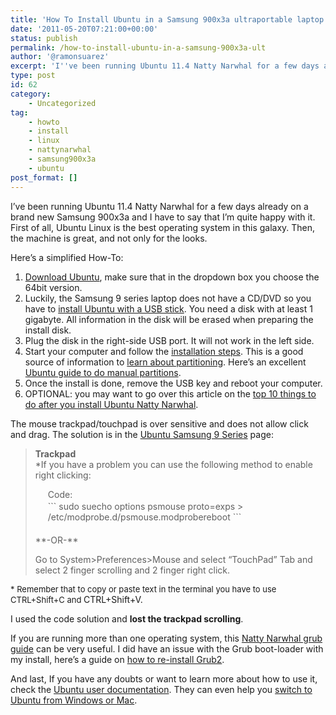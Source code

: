 ```yaml
---
title: 'How To Install Ubuntu in a Samsung 900x3a ultraportable laptop'
date: '2011-05-20T07:21:00+00:00'
status: publish
permalink: /how-to-install-ubuntu-in-a-samsung-900x3a-ult
author: '@ramonsuarez'
excerpt: 'I''ve been running Ubuntu 11.4 Natty Narwhal for a few days already on a brand new Samsung 900x3a and I have to say that I''m quite happy with it. First of all, Ubuntu Linux is the best operating system in this galaxy. Then, the machine is great, an...'
type: post
id: 62
category:
    - Uncategorized
tag:
    - howto
    - install
    - linux
    - nattynarwhal
    - samsung900x3a
    - ubuntu
post_format: []
---
```

I’ve been running Ubuntu 11.4 Natty Narwhal for a few days already on a brand new Samsung 900x3a and I have to say that I’m quite happy with it. First of all, Ubuntu Linux is the best operating system in this galaxy. Then, the machine is great, and not only for the looks.

Here’s a simplified How-To:

1. [Download Ubuntu](http://www.ubuntu.com/sites/all/themes/ubuntu10/logo.png), make sure that in the dropdown box you choose the 64bit version.
2. Luckily, the Samsung 9 series laptop does not have a CD/DVD so you have to [install Ubuntu with a USB stick](https://help.ubuntu.com/community/Installation/FromUSBStick). You need a disk with at least 1 gigabyte. All information in the disk will be erased when preparing the install disk.
3. Plug the disk in the right-side USB port. It will not work in the left side.
4. Start your computer and follow the [installation steps](http://blog.sudobits.com/2011/04/23/how-to-install-ubuntu-11-04-from-usb-or-cd/). This is a good source of information to [learn about partitioning](http://ubuntuforums.org/showthread.php?t=282018). Here’s an excellent [Ubuntu guide to do manual partitions](http://www.linuxbsdos.com/2011/05/04/manual-disk-partitioning-guide-for-ubuntu-11-04/).
5. Once the install is done, remove the USB key and reboot your computer.
6. OPTIONAL: you may want to go over this article on the [top 10 things to do after you install Ubuntu Natty Narwhal](http://www.unixmen.com/linux-tutorials/linux-distributions/linux-distributions4-ubuntu/1540-top-things-to-do-after-installing-ubuntu-1104-natty-narwhal).

The mouse trackpad/touchpad is over sensitive and does not allow click and drag. The solution is in the [Ubuntu Samsung 9 Series](http://ubuntuforums.org/showthread.php?t=1737086) page:

> **<span class="highlight">Trackpad</span>**  
> \*If you have a problem you can use the following method to enable right clicking:
> 
> <div style="margin:20px;margin-top:5px;"><div class="smallfont" style="margin-bottom:2px;">Code:</div><div class="CodeRay"><div class="code"><div class="CodeRay"><div class="code">```
> sudo suecho options psmouse proto=exps > /etc/modprobe.d/psmouse.modprobereboot
> ```
> 
> </div></div></div></div></div>**-OR-**
> 
> Go to System&gt;Preferences&gt;Mouse and select “TouchPad” Tab and select 2 finger scrolling and 2 finger right click.

<span style="font-size:13px;font-weight:normal;">\* Remember that to copy or paste text in the terminal you have to use CTRL+Shift+C and </span>CTRL+Shift+V.

I used the code solution and **lost the trackpad scrolling**.

If you are running more than one operating system, this [Natty Narwhal grub guide](http://ubuntuguide.org/wiki/Ubuntu:Natty#Installing_multiple_OS_on_a_single_computer) can be very useful. I did have an issue with the Grub boot-loader with my install, here’s a guide on [how to re-install Grub2](https://help.ubuntu.com/community/Grub2#Reinstalling%20from%20LiveCD).

And last, If you have any doubts or want to learn more about how to use it, check the [Ubuntu user documentation](https://help.ubuntu.com/community). They can even help you [switch to Ubuntu from Windows or Mac](https://help.ubuntu.com/community#Switching%20From%20Another%20Operating%20System).